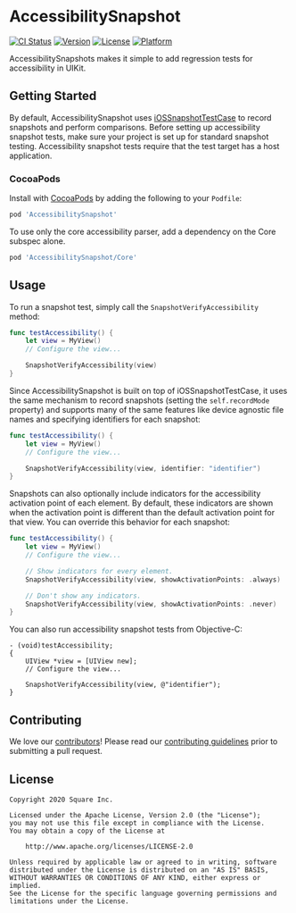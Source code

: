 # AccessibilitySnapshot

[![CI Status](https://img.shields.io/travis/CashApp/AccessibilitySnapshot.svg?style=flat)](https://travis-ci.org/CashApp/AccessibilitySnapshot)
[![Version](https://img.shields.io/cocoapods/v/AccessibilitySnapshot.svg?style=flat)](https://cocoapods.org/pods/AccessibilitySnapshot)
[![License](https://img.shields.io/cocoapods/l/AccessibilitySnapshot.svg?style=flat)](https://cocoapods.org/pods/AccessibilitySnapshot)
[![Platform](https://img.shields.io/cocoapods/p/AccessibilitySnapshot.svg?style=flat)](https://cocoapods.org/pods/AccessibilitySnapshot)

AccessibilitySnapshots makes it simple to add regression tests for accessibility in UIKit.

## Getting Started

By default, AccessibilitySnapshot uses [iOSSnapshotTestCase](https://github.com/uber/ios-snapshot-test-case) to record snapshots and perform comparisons. Before setting up accessibility snapshot tests, make sure your project is set up for standard snapshot testing. Accessibility snapshot tests require that the test target has a host application.

### CocoaPods

Install with [CocoaPods](https://cocoapods.org) by adding the following to your `Podfile`:

```ruby
pod 'AccessibilitySnapshot'
```

To use only the core accessibility parser, add a dependency on the Core subspec alone.

```ruby
pod 'AccessibilitySnapshot/Core'
```

## Usage

To run a snapshot test, simply call the `SnapshotVerifyAccessibility` method:

```swift
func testAccessibility() {
    let view = MyView()
    // Configure the view...

    SnapshotVerifyAccessibility(view)
}
```

Since AccessibilitySnapshot is built on top of iOSSnapshotTestCase, it uses the same mechanism to record snapshots (setting the `self.recordMode` property) and supports many of the same features like device agnostic file names and specifying identifiers for each snapshot:

```swift
func testAccessibility() {
    let view = MyView()
    // Configure the view...

    SnapshotVerifyAccessibility(view, identifier: "identifier")
}
```

Snapshots can also optionally include indicators for the accessibility activation point of each element. By default, these indicators are shown when the activation point is different than the default activation point for that view. You can override this behavior for each snapshot:

```swift
func testAccessibility() {
    let view = MyView()
    // Configure the view...

    // Show indicators for every element.
    SnapshotVerifyAccessibility(view, showActivationPoints: .always)

    // Don't show any indicators.
    SnapshotVerifyAccessibility(view, showActivationPoints: .never)
}
```

You can also run accessibility snapshot tests from Objective-C:

```objc
- (void)testAccessibility;
{
    UIView *view = [UIView new];
    // Configure the view...

    SnapshotVerifyAccessibility(view, @"identifier");
}
```

## Contributing

We love our
[contributors](https://github.com/CashApp/AccessibilitySnapshot/graphs/contributors)!
Please read our [contributing guidelines](CONTRIBUTING.md) prior to submitting
a pull request.

## License

```
Copyright 2020 Square Inc.

Licensed under the Apache License, Version 2.0 (the "License");
you may not use this file except in compliance with the License.
You may obtain a copy of the License at

    http://www.apache.org/licenses/LICENSE-2.0

Unless required by applicable law or agreed to in writing, software
distributed under the License is distributed on an "AS IS" BASIS,
WITHOUT WARRANTIES OR CONDITIONS OF ANY KIND, either express or implied.
See the License for the specific language governing permissions and
limitations under the License.
```
